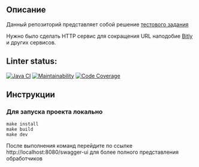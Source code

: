 ## Описание

Данный репозиторий представляет собой решение [тестового задания](https://github.com/avito-tech/auto-backend-trainee-assignment?tab=readme-ov-file)

Нужно было сделать HTTP сервис для сокращения URL наподобие [Bitly](https://bitly.com/) и других сервисов.
## Linter status:

[![Java CI](https://github.com/bf-6/test-task-1/actions/workflows/main.yml/badge.svg)](https://github.com/bf-6/test-task-1/actions/workflows/main.yml)
[![Maintainability](https://qlty.sh/badges/3c249826-26f9-46f0-b8e3-df17adf5db6c/maintainability.svg)](https://qlty.sh/gh/bf-6/projects/test-task-1)
[![Code Coverage](https://qlty.sh/badges/3c249826-26f9-46f0-b8e3-df17adf5db6c/test_coverage.svg)](https://qlty.sh/gh/bf-6/projects/test-task-1)

## Инструкции

### Для запуска проекта локально

```shell
make install
make build
make dev
```

После выполнения команд перейдите по ссылке http://localhost:8080/swagger-ui для более полного представления обработчиков